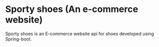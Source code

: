 # Sporty shoes (An e-commerce website)
Sporty shoes is an E-commerce website api for shoes developed using Spring-boot.
